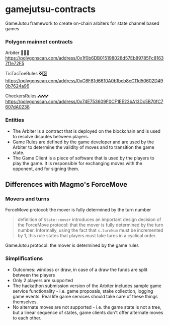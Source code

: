 # gamejutsu-contracts
GameJutsu framework to create on-chain arbiters for state channel based games

### Polygon mainnet contracts
Arbiter 👩🏽‍⚖️
https://polygonscan.com/address/0x1f0b6DB015198028d57Eb89785Fc81637f1e72F5

TicTacToeRules ❎0️⃣ 
https://polygonscan.com/address/0xC6F81d6610A0b1bcb8cC11d50602D490b7624a96

CheckersRules 🙾🙾🙾🙾
https://polygonscan.com/address/0x74E753609F0CF1EE23bA13Dc5B70fC7607dA0238

### Entities
- The Arbiter is a contract that is deployed on the blockchain and is used to resolve disputes between players.
- Game Rules are defined by the game developer and are used by the Arbiter to determine the validity of moves and to transition the game state.
- The Game Client is a piece of software that is used by the players to play the game. It is responsible for exchanging moves with the opponent,  and for signing them. 
## Differences with Magmo's ForceMove

### Movers and turns    

ForceMove protocol: the mover is fully determined by the turn number
> definition of `State::mover` introduces an important design decision of the ForceMove protocol:
> that the mover is fully determined by the turn number. Informally, using the fact that 
> `s.turnNum` must be incremented by 1, this rule states that players must take turns in a cyclical order.

GameJutsu protocol: the mover is determined by the game rules

### Simplifications
* Outcomes: win/loss or draw, in case of a draw the funds are split between the players
* Only 2 players are supported
* The hackathon submission version of the Arbiter includes sample game service functionality - i.e. game proposals, stake collection, logging game events. Real life game services should take care of these things themselves.
* No alternate moves are not supported - i.e. the game state is not a tree, but a linear sequence of states, game clients don't offer alternate moves to each other.

[//]: # (### Memos)
[//]: # (alternate moves)
